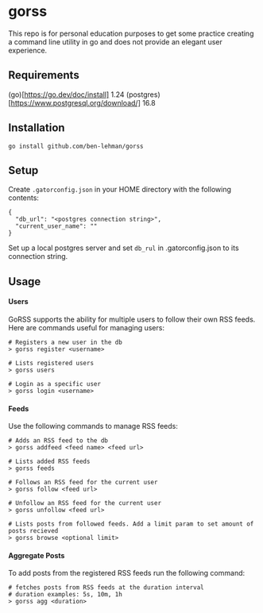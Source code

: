 # gorss

This repo is for personal education purposes to get some practice creating a command line utility in go and does not provide an elegant user experience.

## Requirements
(go)[https://go.dev/doc/install] 1.24
(postgres)[https://www.postgresql.org/download/] 16.8

## Installation

```
go install github.com/ben-lehman/gorss
```

## Setup

Create `.gatorconfig.json` in your HOME directory with the following contents:

```
{
  "db_url": "<postgres connection string>",
  "current_user_name": ""
}
```

Set up a local postgres server and set `db_rul` in .gatorconfig.json to its connection string.

## Usage

#### Users
GoRSS supports the ability for multiple users to follow their own RSS feeds.
Here are commands useful for managing users:

```
# Registers a new user in the db
> gorss register <username>

# Lists registered users
> gorss users

# Login as a specific user
> gorss login <username>
```
#### Feeds
Use the following commands to manage RSS feeds:
```
# Adds an RSS feed to the db
> gorss addfeed <feed name> <feed url>

# Lists added RSS feeds
> gorss feeds

# Follows an RSS feed for the current user
> gorss follow <feed url>

# Unfollow an RSS feed for the current user
> gorss unfollow <feed url>

# Lists posts from followed feeds. Add a limit param to set amount of posts recieved
> gorss browse <optional limit>
```

#### Aggregate Posts
To add posts from the registered RSS feeds run the following command:
```
# fetches posts from RSS feeds at the duration interval
# duration examples: 5s, 10m, 1h
> gorss agg <duration>
```

